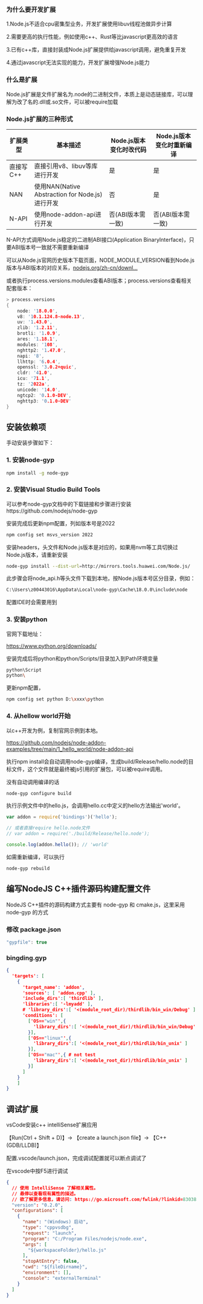 ### 为什么要开发扩展

1.Node.js不适合cpu密集型业务，开发扩展使用libuv线程池做异步计算

2.需要更高的执行性能，例如使用c++、Rust等比javascript更高效的语言

3.已有c++库，直接封装成Node.js扩展提供给javascript调用，避免重复开发

4.通过javascript无法实现的能力，开发扩展增强Node.js能力

### 什么是扩展

Node.js扩展是文件扩展名为.node的二进制文件，本质上是动态链接库，可以理解为改了名的.dll或.so文件，可以被require加载

### Node.js扩展的三种形式

| 扩展类型  | 基本描述                                        | Node.js版本变化时改代码 | Node.js版本变化时重新编译 |
| --------- | ----------------------------------------------- | ----------------------- | ------------------------- |
| 直接写C++ | 直接引用v8、libuv等库进行开发                   | 是                      | 是                        |
| NAN       | 使用NAN(Native Abstraction for Node.js)进行开发 | 否                      | 是                        |
| N-API     | 使用node-addon-api进行开发                      | 否(ABI版本需一致)       | 否(ABI版本需一致)         |

N-API方式调用Node.js稳定的二进制ABI接口(Application BinaryInterface)，只要ABI版本号一致就不需要重新编译

可以从Node.js官网历史版本下载页面，NODE_MODULE_VERSION看到Node.js版本与ABI版本的对应关系，[nodejs.org/zh-cn/downl…](https://link.juejin.cn/?target=https%3A%2F%2Fnodejs.org%2Fzh-cn%2Fdownload%2Freleases%2F)

或者执行process.versions.modules查看ABI版本；process.versions查看相关配套版本：

```c
> process.versions
{
    node: '18.0.0',
    v8: '10.1.124.8-node.13',
    uv: '1.43.0',
    zlib: '1.2.11',
    brotli: '1.0.9',
    ares: '1.18.1',
    modules: '108',
    nghttp2: '1.47.0',
    napi: '8',
    llhttp: '6.0.4',
    openssl: '3.0.2+quic',
    cldr: '41.0',
    icu: '71.1',
    tz: '2022a',
    unicode: '14.0',
    ngtcp2: '0.1.0-DEV',
    nghttp3: '0.1.0-DEV'
}
```

## 安装依赖项

手动安装步骤如下：

### 1. 安装node-gyp

```bash
npm install -g node-gyp
```

### 2. 安装Visual Studio Build Tools

可以参考node-gyp文档中的下载链接和步骤进行安装https://github.com/nodejs/node-gyp

安装完成后更新npm配置，列如版本号是2022

```bash
npm config set msvs_version 2022
```

安装headers，头文件和Node.js版本是对应的，如果用nvm等工具切换过Node.js版本，请重新安装

```bash
node-gyp install --dist-url=http://mirrors.tools.huawei.com/Node.js/
```

此步骤会将node_api.h等头文件下载到本地，按Node.js版本号区分目录，例如：

```bash
C:\Users\z00443016\AppData\Local\node-gyp\Cache\18.0.0\include\node
```

配置IDE时会需要用到

### 3. 安装python

官网下载地址：

https://www.python.org/downloads/

安装完成后将python和python/Scripts/目录加入到Path环境变量

```bash
python\Script
python\
```

更新npm配置，

```bash
npm config set python D:\xxxx\python
```

### 4.  从hellow world开始

以c++开发为例，复制官网示例到本地。

https://github.com/nodejs/node-addon-examples/tree/main/1_hello_world/node-addon-api

执行npm install会自动调用node-gyp编译，生成build/Release/hello.node的目标文件，这个文件就是最终被js引用的扩展包，可以被require调用。

没有自动调用编译的话

```bash
node-gyp configure build
```

执行示例文件中的hello.js，会调用hello.cc中定义的hello方法输出'world'。

```javascript
var addon = require('bindings')('hello');

// 或者直接require hello.node文件
// var addon = require('./build/Release/hello.node');

console.log(addon.hello()); // 'world'
```

如需重新编译，可以执行

```bash
node-gyp rebuild
```

## 编写NodeJS C++插件源码构建配置文件

NodeJS C++插件的源码构建方式主要有 node-gyp 和 cmake.js，这里采用 node-gyp 的方式 

### 修改 package.json

```c
"gypfile": true
```

### bingding.gyp

```json
{
  'targets': [
    {
      'target_name': 'addon',
      'sources': [ 'addon.cpp' ],
      'include_dirs':[ 'thirdlib' ],
      'libraries':[ '-lmyadd' ],
      # 'library_dirs':[ '<(module_root_dir)/thirdlib/bin_win/Debug' ]
      'conditions': [
        ['OS=="win"',{
          'library_dirs':[ '<(module_root_dir)/thirdlib/bin_win/Debug' ]
        }],
        ['OS=="linux"',{
          'library_dirs':[ '<(module_root_dir)/thirdlib/bin_unix' ]
        }],
        ['OS=="mac"',{ # not test
          'library_dirs':[ '<(module_root_dir)/thirdlib/bin_unix' ]
        }]
      ]
  	}
	]
}
```

## 调试扩展

vsCode安装c++ intelliSense扩展应用

【Run(Ctrl + Shift + D)】-> 【create a launch.json file】-> 【C++ (GDB/LLDB)】

配置.vscode/launch.json，完成调试配置就可以断点调试了

在vscode中按F5进行调试

```json
{
  // 使用 IntelliSense 了解相关属性。 
  // 悬停以查看现有属性的描述。
  // 欲了解更多信息，请访问: https://go.microsoft.com/fwlink/?linkid=830387
  "version": "0.2.0",
  "configurations": [
    {
      "name": "(Windows) 启动",
      "type": "cppvsdbg",
      "request": "launch",
      "program": "C:/Program Files/nodejs/node.exe",
      "args": [
        "${workspaceFolder}/hello.js"
      ],
      "stopAtEntry": false,
      "cwd": "${fileDirname}",
      "environment": [],
      "console": "externalTerminal"
    }
  ]
}
```



 